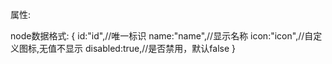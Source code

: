 属性:





node数据格式:
{
    id:"id",//唯一标识
    name:"name",//显示名称
    icon:"icon",//自定义图标,无值不显示
    disabled:true,//是否禁用，默认false
}